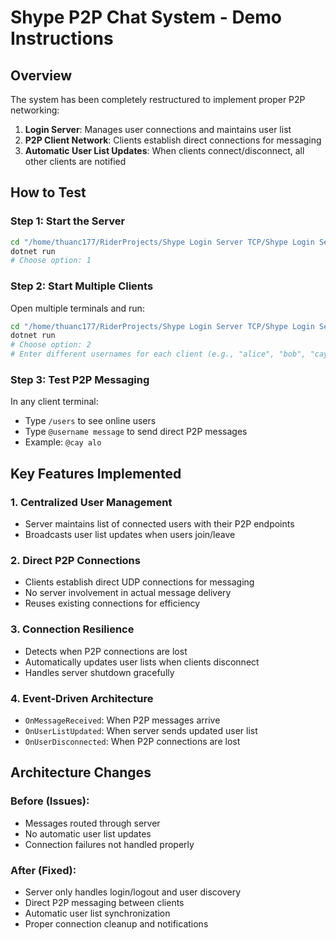 # Shype P2P Chat System - Demo Instructions

## Overview
The system has been completely restructured to implement proper P2P networking:

1. **Login Server**: Manages user connections and maintains user list
2. **P2P Client Network**: Clients establish direct connections for messaging
3. **Automatic User List Updates**: When clients connect/disconnect, all other clients are notified

## How to Test

### Step 1: Start the Server
```bash
cd "/home/thuanc177/RiderProjects/Shype Login Server TCP/Shype Login Server UDP"
dotnet run
# Choose option: 1
```

### Step 2: Start Multiple Clients
Open multiple terminals and run:
```bash
cd "/home/thuanc177/RiderProjects/Shype Login Server TCP/Shype Login Server UDP"
dotnet run
# Choose option: 2
# Enter different usernames for each client (e.g., "alice", "bob", "cay")
```

### Step 3: Test P2P Messaging
In any client terminal:
- Type `/users` to see online users
- Type `@username message` to send direct P2P messages
- Example: `@cay alo`

## Key Features Implemented

### 1. Centralized User Management
- Server maintains list of connected users with their P2P endpoints
- Broadcasts user list updates when users join/leave

### 2. Direct P2P Connections
- Clients establish direct UDP connections for messaging
- No server involvement in actual message delivery
- Reuses existing connections for efficiency

### 3. Connection Resilience
- Detects when P2P connections are lost
- Automatically updates user lists when clients disconnect
- Handles server shutdown gracefully

### 4. Event-Driven Architecture
- `OnMessageReceived`: When P2P messages arrive
- `OnUserListUpdated`: When server sends updated user list
- `OnUserDisconnected`: When P2P connections are lost

## Architecture Changes

### Before (Issues):
- Messages routed through server
- No automatic user list updates
- Connection failures not handled properly

### After (Fixed):
- Server only handles login/logout and user discovery
- Direct P2P messaging between clients
- Automatic user list synchronization
- Proper connection cleanup and notifications
